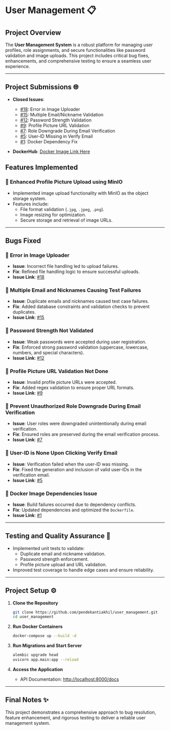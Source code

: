 
# User Management 📋  

## Project Overview  
The **User Management System** is a robust platform for managing user profiles, role assignments, and secure functionalities like password validation and image uploads. This project includes critical bug fixes, enhancements, and comprehensive testing to ensure a seamless user experience.

---
## Project Submissions 🌐  
- **Closed Issues**:  
   - [#18](https://github.com/pendekantiakhil/user_management/issues/18): Error in Image Uploader  
   - [#15](https://github.com/pendekantiakhil/user_management/issues/15): Multiple Email/Nickname Validation  
   - [#12](https://github.com/pendekantiakhil/user_management/issues/12): Password Strength Validation  
   - [#9](https://github.com/pendekantiakhil/user_management/issues/9): Profile Picture URL Validation  
   - [#7](https://github.com/pendekantiakhil/user_management/issues/7): Role Downgrade During Email Verification  
   - [#5](https://github.com/pendekantiakhil/user_management/issues/5): User-ID Missing in Verify Email  
   - [#1](https://github.com/pendekantiakhil/user_management/issues/1): Docker Dependency Fix  

- **DockerHub**: [Docker Image Link Here](https://hub.docker.com/r/vp679/user_management/)  

## Features Implemented  

### 🚀 **Enhanced Profile Picture Upload using MinIO**  
- Implemented image upload functionality with MinIO as the object storage system.  
- Features include:  
   - File format validation (`.jpg`, `.jpeg`, `.png`).  
   - Image resizing for optimization.  
   - Secure storage and retrieval of image URLs.  

---

## Bugs Fixed  

### 🐞 **Error in Image Uploader**  
- **Issue**: Incorrect file handling led to upload failures.  
- **Fix**: Refined file handling logic to ensure successful uploads.  
- **Issue Link**: [#18](https://github.com/pendekantiakhil/user_management/issues/18)  

### 🐞 **Multiple Email and Nicknames Causing Test Failures**  
- **Issue**: Duplicate emails and nicknames caused test case failures.  
- **Fix**: Added database constraints and validation checks to prevent duplicates.  
- **Issue Link**: [#15](https://github.com/pendekantiakhil/user_management/issues/15)  

### 🐞 **Password Strength Not Validated**  
- **Issue**: Weak passwords were accepted during user registration.  
- **Fix**: Enforced strong password validation (uppercase, lowercase, numbers, and special characters).  
- **Issue Link**: [#12](https://github.com/pendekantiakhil/user_management/issues/12)  

### 🐞 **Profile Picture URL Validation Not Done**  
- **Issue**: Invalid profile picture URLs were accepted.  
- **Fix**: Added regex validation to ensure proper URL formats.  
- **Issue Link**: [#9](https://github.com/pendekantiakhil/user_management/issues/9)  

### 🐞 **Prevent Unauthorized Role Downgrade During Email Verification**  
- **Issue**: User roles were downgraded unintentionally during email verification.  
- **Fix**: Ensured roles are preserved during the email verification process.  
- **Issue Link**: [#7](https://github.com/pendekantiakhil/user_management/issues/7)  

### 🐞 **User-ID is None Upon Clicking Verify Email**  
- **Issue**: Verification failed when the user-ID was missing.  
- **Fix**: Fixed the generation and inclusion of valid user-IDs in the verification email.  
- **Issue Link**: [#5](https://github.com/pendekantiakhil/user_management/issues/5)  

### 🐞 **Docker Image Dependencies Issue**  
- **Issue**: Build failures occurred due to dependency conflicts.  
- **Fix**: Updated dependencies and optimized the `Dockerfile`.  
- **Issue Link**: [#1](https://github.com/pendekantiakhil/user_management/issues/1)  

---

## Testing and Quality Assurance 🧪  

- Implemented unit tests to validate:  
   - Duplicate email and nickname validation.  
   - Password strength enforcement.  
   - Profile picture upload and URL validation.  
- Improved test coverage to handle edge cases and ensure reliability.  

---

## Project Setup ⚙️  

1. **Clone the Repository**  
   ```bash  
   git clone https://github.com/pendekantiakhil/user_management.git  
   cd user_management  
   ```  

2. **Run Docker Containers**  
   ```bash  
   docker-compose up --build -d  
   ```  

3. **Run Migrations and Start Server**  
   ```bash  
   alembic upgrade head  
   uvicorn app.main:app --reload  
   ```  

4. **Access the Application**  
   - API Documentation: [http://localhost:8000/docs](http://localhost:8000/docs)  

---

## Final Notes ✨  

This project demonstrates a comprehensive approach to bug resolution, feature enhancement, and rigorous testing to deliver a reliable user management system.  
